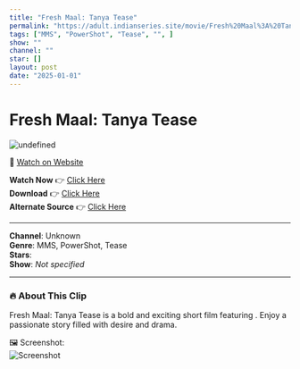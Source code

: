 ```yaml
---
title: "Fresh Maal: Tanya Tease"
permalink: "https://adult.indianseries.site/movie/Fresh%20Maal%3A%20Tanya%20Tease"
tags: ["MMS", "PowerShot", "Tease", "", ]
show: ""
channel: ""
star: []
layout: post
date: "2025-01-01"
---
```


# Fresh Maal: Tanya Tease

![undefined](https://desisins.com/wp-content/uploads/2024/09/Tanya-Fresh-Maal-DesiSinsc.om_.jpg)

🔗 [Watch on Website](https://adult.indianseries.site/movie/Fresh%20Maal%3A%20Tanya%20Tease)

**Watch Now** 👉 [Click Here](https://adult.indianseries.site/movie/Fresh%20Maal%3A%20Tanya%20Tease)  
**Download** 👉 [Click Here](https://adult.indianseries.site/movie/Fresh%20Maal%3A%20Tanya%20Tease)  
**Alternate Source** 👉 [Click Here](https://adult.indianseries.site/movie/Fresh%20Maal%3A%20Tanya%20Tease)

---

**Channel**: Unknown  
**Genre**: MMS, PowerShot, Tease  
**Stars**:   
**Show**: *Not specified*

---

### 🔥 About This Clip

Fresh Maal: Tanya Tease is a bold and exciting short film featuring . Enjoy a passionate story filled with desire and drama.
 
🖼️ Screenshot:  
![Screenshot](https://desisins.com/wp-content/uploads/2024/09/Tanya-Fresh-Maal-DesiSinsc.om_.jpg)

